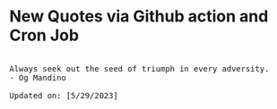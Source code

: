 # New Quotes via Github action and Cron Job

<pre>
<!-- #quote -->
Always seek out the seed of triumph in every adversity.
- Og Mandino

Updated on: [5/29/2023]
<!-- #quoteEnd -->
</pre>
